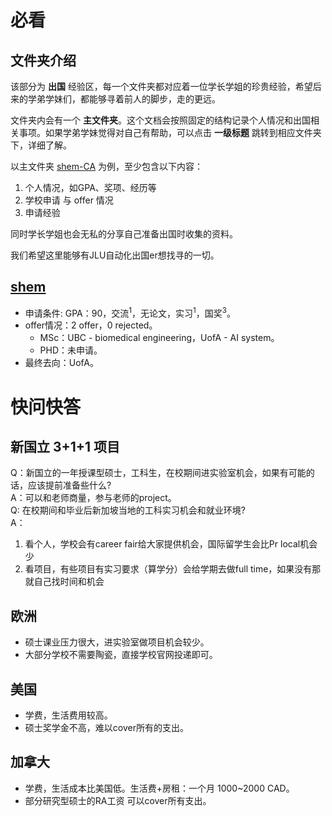 # 必看
## 文件夹介绍
该部分为 **出国** 经验区，每一个文件夹都对应着一位学长学姐的珍贵经验，希望后来的学弟学妹们，都能够寻着前人的脚步，走的更远。

文件夹内会有一个 **主文件夹**。这个文档会按照固定的结构记录个人情况和出国相关事项。如果学弟学妹觉得对自己有帮助，可以点击 **一级标题** 跳转到相应文件夹下，详细了解。

以主文件夹 [shem-CA](./shem-CA/2022年申请季.md) 为例，至少包含以下内容：
1. 个人情况，如GPA、奖项、经历等
2. 学校申请 与 offer 情况
3. 申请经验

同时学长学姐也会无私的分享自己准备出国时收集的资料。

我们希望这里能够有JLU自动化出国er想找寻的一切。

## [shem](./shem-CA)
- 申请条件: GPA：90，交流<sup>1</sup>，无论文，实习<sup>1</sup>，国奖<sup>3</sup>。
- offer情况：2 offer，0 rejected。
    - MSc：UBC - biomedical engineering，UofA - AI system。
    - PHD：未申请。
- 最终去向：UofA。


# 快问快答
## 新国立 3+1+1 项目
Q：新国立的一年授课型硕士，工科生，在校期间进实验室机会，如果有可能的话，应该提前准备些什么?
<br>
A：可以和老师商量，参与老师的project。
<br>
Q: 在校期间和毕业后新加坡当地的工科实习机会和就业环境?
<br>
A：
1. 看个人，学校会有career fair给大家提供机会，国际留学生会比Pr local机会少
2. 看项目，有些项目有实习要求（算学分）会给学期去做full time，如果没有那就自己找时间和机会

## 欧洲
- 硕士课业压力很大，进实验室做项目机会较少。
- 大部分学校不需要陶瓷，直接学校官网投递即可。

## 美国
- 学费，生活费用较高。
- 硕士奖学金不高，难以cover所有的支出。

## 加拿大
- 学费，生活成本比美国低。生活费+房租：一个月 1000~2000 CAD。
- 部分研究型硕士的RA工资 可以cover所有支出。
